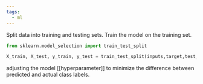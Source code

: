 ```yaml
---
tags:
  - ml
---
```


Split data into training and testing sets.
Train the model on the training set.

```python
from sklearn.model_selection import train_test_split

X_train, X_test, y_train, y_test = train_test_split(inputs,target,test_size=0.3)
```

adjusting the model [[hyperparameter]] to minimize the difference between predicted and actual class labels.





